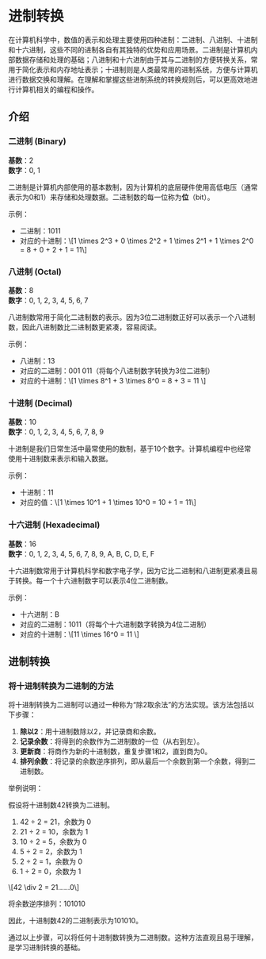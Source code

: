 # 进制转换

在计算机科学中，数值的表示和处理主要使用四种进制：二进制、八进制、十进制和十六进制，这些不同的进制各自有其独特的优势和应用场景。二进制是计算机内部数据存储和处理的基础；八进制和十六进制由于其与二进制的方便转换关系，常用于简化表示和内存地址表示；十进制则是人类最常用的进制系统，方便与计算机进行数据交换和理解。在理解和掌握这些进制系统的转换规则后，可以更高效地进行计算机相关的编程和操作。

## 介绍

### 二进制 (Binary)

**基数**：2  
**数字**：0, 1

二进制是计算机内部使用的基本数制，因为计算机的底层硬件使用高低电压（通常表示为0和1）来存储和处理数据。二进制数的每一位称为**位**（bit）。

示例：
- 二进制：1011
- 对应的十进制：\\[1 \times 2^3 + 0 \times 2^2 + 1 \times 2^1 + 1 \times 2^0 = 8 + 0 + 2 + 1 = 11\\]

### 八进制 (Octal)

**基数**：8  
**数字**：0, 1, 2, 3, 4, 5, 6, 7

八进制数常用于简化二进制数的表示。因为3位二进制数正好可以表示一个八进制数，因此八进制数比二进制数更紧凑，容易阅读。

示例：
- 八进制：13
- 对应的二进制：001 011（将每个八进制数字转换为3位二进制）
- 对应的十进制：\\[1 \times 8^1 + 3 \times 8^0 = 8 + 3 = 11 \\]

### 十进制 (Decimal)

**基数**：10  
**数字**：0, 1, 2, 3, 4, 5, 6, 7, 8, 9

十进制是我们日常生活中最常使用的数制，基于10个数字。计算机编程中也经常使用十进制数来表示和输入数据。

示例：
- 十进制：11
- 对应的值：\\[1 \times 10^1 + 1 \times 10^0 = 10 + 1 = 11\\]

### 十六进制 (Hexadecimal)

**基数**：16  
**数字**：0, 1, 2, 3, 4, 5, 6, 7, 8, 9, A, B, C, D, E, F

十六进制数常用于计算机科学和数字电子学，因为它比二进制和八进制更紧凑且易于转换。每一个十六进制数字可以表示4位二进制数。

示例：
- 十六进制：B
- 对应的二进制：1011（将每个十六进制数字转换为4位二进制）
- 对应的十进制：\\[11 \times 16^0 = 11 \\]

## 进制转换

### 将十进制转换为二进制的方法

将十进制转换为二进制可以通过一种称为“除2取余法”的方法实现。该方法包括以下步骤：

1. **除以2**：用十进制数除以2，并记录商和余数。
2. **记录余数**：将得到的余数作为二进制数的一位（从右到左）。
3. **更新商**：将商作为新的十进制数，重复步骤1和2，直到商为0。
4. **排列余数**：将记录的余数逆序排列，即从最后一个余数到第一个余数，得到二进制数。

举例说明：

假设将十进制数42转换为二进制。

1. 42 ÷ 2 = 21，余数为 0
2. 21 ÷ 2 = 10，余数为 1
3. 10 ÷ 2 = 5，余数为 0
4. 5 ÷ 2 = 2，余数为 1
5. 2 ÷ 2 = 1，余数为 0
6. 1 ÷ 2 = 0，余数为 1

\\[42 \div 2 = 21......0\\]

将余数逆序排列：101010

因此，十进制数42的二进制表示为101010。

通过以上步骤，可以将任何十进制数转换为二进制数。这种方法直观且易于理解，是学习进制转换的基础。